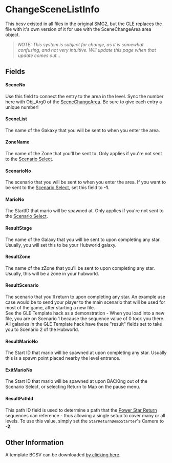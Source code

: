 # ChangeSceneListInfo

This bcsv existed in all files in the original SMG2, but the GLE replaces the file with it's own version of it for use with the SceneChangeArea area object.
> *NOTE: This system is subject for change, as it is somewhat confusing, and not very intuitive. Will update this page when that update comes out...*

## Fields

#### SceneNo
Use this field to connect the entry to the area in the level. Sync the number here with Obj_Arg0 of the [SceneChangeArea](/SceneChangeArea.md). Be sure to give each entry a unique number!

#### SceneList
The name of the Gakaxy that you will be sent to when you enter the area.

#### ZoneName
The name of the Zone that you'll be sent to. Only applies if you're not sent to the [Scenario Select](/ScenarioSelect.md).

#### ScenarioNo
The scenario that you will be sent to when you enter the area. If you want to be sent to the [Scenario Select](/ScenarioSelect.md), set this field to **-1**.

#### MarioNo
The StartID that mario will be spawned at. Only applies if you're not sent to the [Scenario Select](/ScenarioSelect.md).

#### ResultStage
The name of the Galaxy that you will be sent to upon completing any star. Usually, you will set this to be your Hubworld galaxy.

#### ResultZone
The name of the zZone that you'll be sent to upon completing any star. Usually, this will be a zone in your hubworld.

#### ResultScenario
The scenario that you'll return to upon completing any star. An example use case would be to send your player to the main scenario that will be used for most of the game, after starting a new file.<br/>
See the GLE Template hack as a demonstration - When you load into a new file, you are on Scenario 1 because the sequence value of 0 took you there. All galaxies in the GLE Template hack have these "result" fields set to take you to Scenario 2 of the Hubworld.

#### ResultMarioNo
The Start ID that mario will be spawned at upon completing any star. Usually this is a spawn point placed nearby the level entrance.

#### ExitMarioNo
The Start ID that mario will be spawned at upon BACKing out of the Scenario Select, or selecting Return to Map on the pause menu.

#### ResultPathId
This path ID field is used to determine a path that the [Power Star Return](/Hubworld.md#star-return-sequences) sequences can reference - thus allowing a single setup to cover many or all levels. To use this value, simply set the `StarReturnDemoStarter`'s Camera to **-2**.

## Other Information
A template BCSV can be downloaded [by clicking here](https://github.com/SuperHackio/GalaxyLevelEngine/files/7795427/ChangeSceneListInfo.zip).
